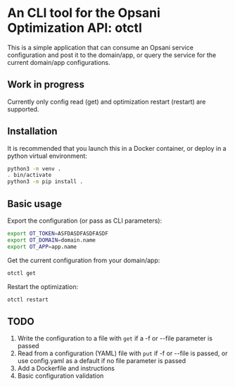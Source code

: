 # An CLI tool for the Opsani Optimization API: otctl

This is a simple application that can consume an Opsani service configuration and post it to the domain/app, or query the service for the current domain/app configurations.

## Work in progress

Currently only config read (get) and optimization restart (restart) are supported.

## Installation

It is recommended that you launch this in a Docker container, or deploy in a python virtual environment:

```bash
python3 -m venv .
. bin/activate
python3 -m pip install .
```

## Basic usage

Export the configuration (or pass as CLI parameters):

```bash
export OT_TOKEN=ASFDASDFASDFASDF
export OT_DOMAIN=domain.name
export OT_APP=app.name
```

Get the current configuration from your domain/app:

```bash
otctl get
```

Restart the optimization:

```bash
otctl restart
```

## TODO

1. Write the configuration to a file with `get` if a -f or --file parameter is passed
2. Read from a configuration (YAML) file with `put` if -f or --file is passed, or use config.yaml as a default if no file parameter is passed
3. Add a Dockerfile and instructions
4. Basic configuration validation
